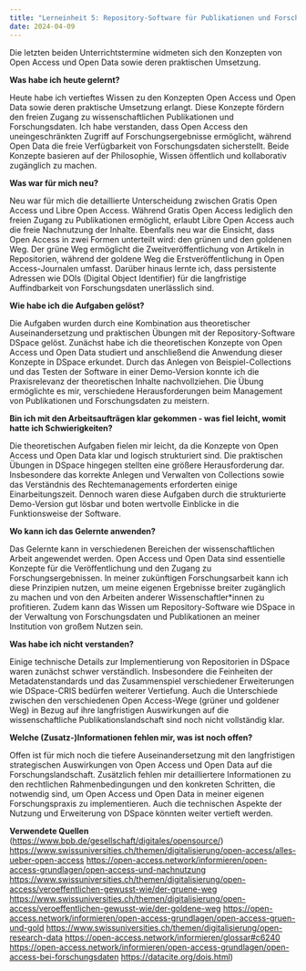 ```yaml
---
title: "Lerneinheit 5: Repository-Software für Publikationen und Forschungsdaten"
date: 2024-04-09
---
```

Die letzten beiden Unterrichtstermine widmeten sich den Konzepten von Open Access und Open Data sowie deren praktischen Umsetzung.



**Was habe ich heute gelernt?**

Heute habe ich vertieftes Wissen zu den Konzepten Open Access und Open Data sowie deren praktische Umsetzung erlangt. Diese Konzepte fördern den freien Zugang zu wissenschaftlichen Publikationen und Forschungsdaten. Ich habe verstanden, dass Open Access den uneingeschränkten Zugriff auf Forschungsergebnisse ermöglicht, während Open Data die freie Verfügbarkeit von Forschungsdaten sicherstellt. Beide Konzepte basieren auf der Philosophie, Wissen öffentlich und kollaborativ zugänglich zu machen. 

**Was war für mich neu?**

Neu war für mich die detaillierte Unterscheidung zwischen Gratis Open Access und Libre Open Access. Während Gratis Open Access lediglich den freien Zugang zu Publikationen ermöglicht, erlaubt Libre Open Access auch die freie Nachnutzung der Inhalte. Ebenfalls neu war die Einsicht, dass Open Access in zwei Formen unterteilt wird: den grünen und den goldenen Weg. Der grüne Weg ermöglicht die Zweitveröffentlichung von Artikeln in Repositorien, während der goldene Weg die Erstveröffentlichung in Open Access-Journalen umfasst. Darüber hinaus lernte ich, dass persistente Adressen wie DOIs (Digital Object Identifier) für die langfristige Auffindbarkeit von Forschungsdaten unerlässlich sind.

**Wie habe ich die Aufgaben gelöst?**

Die Aufgaben wurden durch eine Kombination aus theoretischer Auseinandersetzung und praktischen Übungen mit der Repository-Software DSpace gelöst. Zunächst habe ich die theoretischen Konzepte von Open Access und Open Data studiert und anschließend die Anwendung dieser Konzepte in DSpace erkundet. Durch das Anlegen von Beispiel-Collections und das Testen der Software in einer Demo-Version konnte ich die Praxisrelevanz der theoretischen Inhalte nachvollziehen. Die Übung ermöglichte es mir, verschiedene Herausforderungen beim Management von Publikationen und Forschungsdaten zu meistern.

**Bin ich mit den Arbeitsaufträgen klar gekommen - was fiel leicht, womit hatte ich Schwierigkeiten?**

Die theoretischen Aufgaben fielen mir leicht, da die Konzepte von Open Access und Open Data klar und logisch strukturiert sind. Die praktischen Übungen in DSpace hingegen stellten eine größere Herausforderung dar. Insbesondere das korrekte Anlegen und Verwalten von Collections sowie das Verständnis des Rechtemanagements erforderten einige Einarbeitungszeit. Dennoch waren diese Aufgaben durch die strukturierte Demo-Version gut lösbar und boten wertvolle Einblicke in die Funktionsweise der Software.

**Wo kann ich das Gelernte anwenden?**

Das Gelernte kann in verschiedenen Bereichen der wissenschaftlichen Arbeit angewendet werden. Open Access und Open Data sind essentielle Konzepte für die Veröffentlichung und den Zugang zu Forschungsergebnissen. In meiner zukünftigen Forschungsarbeit kann ich diese Prinzipien nutzen, um meine eigenen Ergebnisse breiter zugänglich zu machen und von den Arbeiten anderer Wissenschaftler*innen zu profitieren. Zudem kann das Wissen um Repository-Software wie DSpace in der Verwaltung von Forschungsdaten und Publikationen an meiner Institution von großem Nutzen sein.

**Was habe ich nicht verstanden?**

Einige technische Details zur Implementierung von Repositorien in DSpace waren zunächst schwer verständlich. Insbesondere die Feinheiten der Metadatenstandards und das Zusammenspiel verschiedener Erweiterungen wie DSpace-CRIS bedürfen weiterer Vertiefung. Auch die Unterschiede zwischen den verschiedenen Open Access-Wege (grüner und goldener Weg) in Bezug auf ihre langfristigen Auswirkungen auf die wissenschaftliche Publikationslandschaft sind noch nicht vollständig klar.

**Welche (Zusatz-)Informationen fehlen mir, was ist noch offen?**

Offen ist für mich noch die tiefere Auseinandersetzung mit den langfristigen strategischen Auswirkungen von Open Access und Open Data auf die Forschungslandschaft. Zusätzlich fehlen mir detailliertere Informationen zu den rechtlichen Rahmenbedingungen und den konkreten Schritten, die notwendig sind, um Open Access und Open Data in meiner eigenen Forschungspraxis zu implementieren. Auch die technischen Aspekte der Nutzung und Erweiterung von DSpace könnten weiter vertieft werden.

**Verwendete Quellen**
(https://www.bpb.de/gesellschaft/digitales/opensource/)
https://www.swissuniversities.ch/themen/digitalisierung/open-access/alles-ueber-open-access
https://open-access.network/informieren/open-access-grundlagen/open-access-und-nachnutzung
https://www.swissuniversities.ch/themen/digitalisierung/open-access/veroeffentlichen-gewusst-wie/der-gruene-weg
https://www.swissuniversities.ch/themen/digitalisierung/open-access/veroeffentlichen-gewusst-wie/der-goldene-weg
https://open-access.network/informieren/open-access-grundlagen/open-access-gruen-und-gold
https://www.swissuniversities.ch/themen/digitalisierung/open-research-data
https://open-access.network/informieren/glossar#c6240
https://open-access.network/informieren/open-access-grundlagen/open-access-bei-forschungsdaten
https://datacite.org/dois.html)
